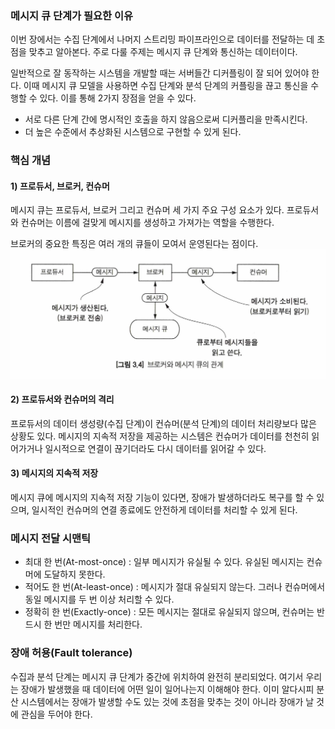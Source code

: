 
### 메시지 큐 단계가 필요한 이유

이번 장에서는 수집 단계에서 나머지 스트리밍 파이프라인으로 데이터를 전달하는 데 초점을 맞추고 알아본다. 주로 다룰 주제는 메시지 큐 단계와 통신하는 데이터이다.

일반적으로 잘 동작하는 시스템을 개발할 때는 서버들간 디커플링이 잘 되어 있어야 한다. 이때 메시지 큐 모델을 사용하면 수집 단계와 분석 단계의 커플링을 끊고 통신을 수행할 수 있다. 이를 통해 2가지 장점을 얻을 수 있다.
- 서로 다른 단계 간에 명시적인 호출을 하지 않음으로써 디커플리을 만족시킨다.
- 더 높은 수준에서 추상화된 시스템으로 구현할 수 있게 된다.

### 핵심 개념
#### 1) 프로듀서, 브로커, 컨슈머
메시지 큐는 프로듀서, 브로커 그리고 컨슈머 세 가지 주요 구성 요소가 있다. 프로듀서와 컨슈머는 이름에 걸맞게 메시지를 생성하고 가져가는 역할을 수행한다.

브로커의 중요한 특징은 여러 개의 큐들이 모여서 운영된다는 점이다.
![스트림12](../static/실시간데이터파이프라인아키텍처/stream12.png)
#### 2) 프로듀서와 컨슈머의 격리
프로듀서의 데이터 생성량(수집 단계)이 컨슈머(분석 단계)의 데이터 처리량보다 많은 상황도 있다. 메시지의 지속적 저장을 제공하는 시스템은 컨슈머가 데이터를 천천히 읽어가거나 일시적으로 연결이 끊기더라도 다시 데이터를 읽어갈 수 있다.

#### 3) 메시지의 지속적 저장
메시지 큐에 메시지의 지속적 저장 기능이 있다면, 장애가 발생하더라도 복구를 할 수 있으며, 일시적인 컨슈머의 연결 종료에도 안전하게 데이터를 처리할 수 있게 된다.

### 메시지 전달 시맨틱
- 최대 한 번(At-most-once) : 일부 메시지가 유실될 수 있다. 유실된 메시지는 컨슈머에 도달하지 못한다.
- 적어도 한 번(At-least-once) : 메시지가 절대 유실되지 않는다. 그러나 컨슈머에서 동일 메시지를 두 번 이상 처리할 수 있다.
- 정확히 한 번(Exactly-once) : 모든 메시지는 절대로 유실되지 않으며, 컨슈머는 반드시 한 번만 메시지를 처리한다.

### 장애 허용(Fault tolerance)

수집과 분석 단계는 메시지 큐 단계가 중간에 위치하여 완전히 분리되었다. 여기서 우리는 장애가 발생했을 때 데이터에 어떤 일이 일어나는지 이해해야 한다. 이미 알다시피 분산 시스템에서는 장애가 발생할 수도 있는 것에 초점을 맞추는 것이 아니라 장애가 날 것에 관심을 두어야 한다.